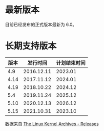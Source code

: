 # 最新版本

目前已经发布的正式版本最新为 6.0。



# 长期支持版本

| 版本 | 发行时间   | 计划结束时间 |
| ---- | ---------- | ------------ |
| 4.9  | 2016.12.11 | 2023.01      |
| 4.14 | 2017.11.12 | 2024.01      |
| 4.19 | 2018.10.22 | 2024.12      |
| 5.4  | 2019.11.24 | 2025.12      |
| 5.10 | 2020.12.13 | 2026.12      |
| 5.15 | 2021.10.31 | 2023.10      |



数据来自 [The Linux Kernel Archives - Releases](https://www.kernel.org/category/releases.html)
